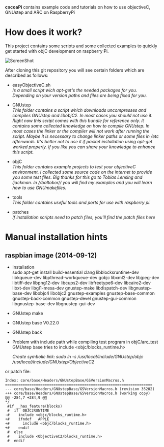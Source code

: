 **cocoaPi** contains example code and tutorials on how to use objectiveC, GNUstep and ARC on RaspberryPi

# How does it work?

This project contains some scripts and some collected examples to quickly get started with objC development on raspberry Pi.

![ScreenShot](http://blog.tlensing.org/wp-content/uploads/2013/02/gnustep_gui_objective_c_on_ubuntu.jpg)

After cloning this git repository you will see certain folders which are described as follows:

- easyObjectiveC.sh<br/>
  _Is a small script wich _apt-get_'s the needed packages for you. Depending on your version paths and files are being fixed for you._

- GNUstep<br/>
  _This folder contains a script which downloads uncompresses and compiles GNUstep and libobjC2. In most cases you should not use it. Right now this script comes with this bundle for reference only. It contains some collected knowledge on how to compile GNUstep. In most cases the linker or the compiler will not work after running the script. Maybe it is necessary to change linker paths or some files in /etc afterwards. It's better not to use it if packet installation using _apt-get_ worked properly. If you like you can share your knowledge to enhance this script._

- objC<br/>
  _This folder contains example projects to test your objectiveC environment. I collected some source code on the internet to provide you some test files. Big thanks for this go to Tobias Lensing and ljackman. In //baltobor// you will find my examples and you will learn how to use GNUmakefiles._

- tools<br/>
  _This folder contains useful tools and ports for use with raspberry pi._

- patches<br/>
  _If installation scripts need to patch files, you'll find the patch files here_

# Manual installation hints

## raspbian image (2014-09-12)
- Installation<br/>
    sudo apt-get install build-essential clang libblocksruntime-dev libkqueue-dev libpthread-workqueue-dev gobjc libxml2-dev libjpeg-dev libtiff-dev libpng12-dev libcups2-dev libfreetype6-dev libcairo2-dev libxt-dev libgl1-mesa-dev gnustep-make libdispatch-dev libgnustep-base-dev libobjc4 libobjc2 gnustep-examples gnustep-base-common gnustep-back-common gnustep-devel gnustep-gui-common libgnustep-base-dev libgnustep-gui-dev

- GNUstep make<br/>
- GNUstep base V0.22.0<br/>
- GNUstep back<br/>
- Problem with include path while compiling test program in objC/arc_test<br/>
 GMUstep base tries to include <objc/blocks_runtime.h> 

    _Create symbolic link: sudo ln -s /usr/local/include/GNUstep/objc /usr/local/include/GNUstep/ObjectiveC2_

 or patch file:

```
Index: core/base/Headers/GNUstepBase/GSVersionMacros.h 
=================================================================== 
--- core/base/Headers/GNUstepBase/GSVersionMacros.h	(revision 35202) 
+++ core/base/Headers/GNUstepBase/GSVersionMacros.h	(working copy) 
@@ -284,7 +284,9 @@ 
*/ 
 #if __has_feature(blocks) 
 #  if	OBJC2RUNTIME 
-#    include <objc/blocks_runtime.h> 
+#    ifndef __APPLE__ 
+#      include <objc/blocks_runtime.h> 
+#    endif 
 #  else 
 #    include <ObjectiveC2/blocks_runtime.h> 
 #  endif 
```

